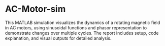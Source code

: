 # AC-Motor-sim
This MATLAB simulation visualizes the dynamics of a rotating magnetic field in AC motors, using sinusoidal functions and phasor representation to demonstrate changes over multiple cycles. The report includes setup, code explanation, and visual outputs for detailed analysis.
